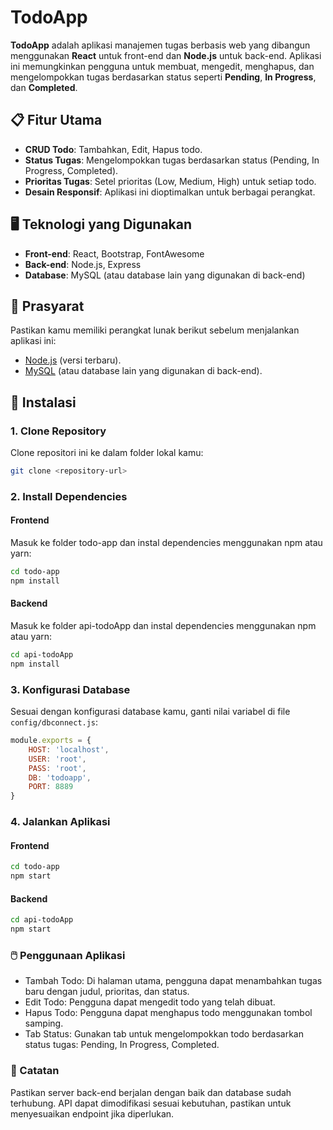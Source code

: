 # TodoApp

**TodoApp** adalah aplikasi manajemen tugas berbasis web yang dibangun menggunakan **React** untuk front-end dan **Node.js** untuk back-end. Aplikasi ini memungkinkan pengguna untuk membuat, mengedit, menghapus, dan mengelompokkan tugas berdasarkan status seperti **Pending**, **In Progress**, dan **Completed**.

## 📋 Fitur Utama

- **CRUD Todo**: Tambahkan, Edit, Hapus todo.
- **Status Tugas**: Mengelompokkan tugas berdasarkan status (Pending, In Progress, Completed).
- **Prioritas Tugas**: Setel prioritas (Low, Medium, High) untuk setiap todo.
- **Desain Responsif**: Aplikasi ini dioptimalkan untuk berbagai perangkat.

## 🖥️ Teknologi yang Digunakan

- **Front-end**: React, Bootstrap, FontAwesome
- **Back-end**: Node.js, Express
- **Database**: MySQL (atau database lain yang digunakan di back-end)

## 🚀 Prasyarat

Pastikan kamu memiliki perangkat lunak berikut sebelum menjalankan aplikasi ini:

- [Node.js](https://nodejs.org/en/) (versi terbaru).
- [MySQL](https://www.mysql.com/) (atau database lain yang digunakan di back-end).

## 🔧 Instalasi

### 1. Clone Repository
Clone repositori ini ke dalam folder lokal kamu:

```bash
git clone <repository-url>
```

### 2. Install Dependencies
#### Frontend
Masuk ke folder todo-app dan instal dependencies menggunakan npm atau yarn:

```bash
cd todo-app
npm install
```

#### Backend
Masuk ke folder api-todoApp dan instal dependencies menggunakan npm atau yarn:

```bash
cd api-todoApp
npm install
```

### 3. Konfigurasi Database
Sesuai dengan konfigurasi database kamu, ganti nilai variabel di file `config/dbconnect.js`:

```javascript
module.exports = {
    HOST: 'localhost',
    USER: 'root',
    PASS: 'root',
    DB: 'todoapp',
    PORT: 8889
}
```

### 4. Jalankan Aplikasi
#### Frontend

```bash
cd todo-app
npm start
```

#### Backend

```bash
cd api-todoApp
npm start
```
### 🖱️ Penggunaan Aplikasi

- Tambah Todo: Di halaman utama, pengguna dapat menambahkan tugas baru dengan judul, prioritas, dan status.
- Edit Todo: Pengguna dapat mengedit todo yang telah dibuat.
- Hapus Todo: Pengguna dapat menghapus todo menggunakan tombol samping.
- Tab Status: Gunakan tab untuk mengelompokkan todo berdasarkan status tugas: Pending, In Progress, Completed.

### 📝 Catatan
Pastikan server back-end berjalan dengan baik dan database sudah terhubung.
API dapat dimodifikasi sesuai kebutuhan, pastikan untuk menyesuaikan endpoint jika diperlukan.

